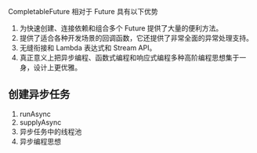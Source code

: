 
CompletableFuture 相对于 Future 具有以下优势
1. 为快速创建、连接依赖和组合多个 Future 提供了大量的便利方法。
2. 提供了适合各种开发场景的回调函数，它还提供了非常全面的异常处理支持。
3. 无缝衔接和 Lambda 表达式和 Stream API。
4. 真正意义上把异步编程、函数式编程和响应式编程多种高阶编程思想集于一身，设计上更优雅。

## 创建异步任务
1. runAsync
2. supplyAsync
3. 异步任务中的线程池
4. 异步编程思想